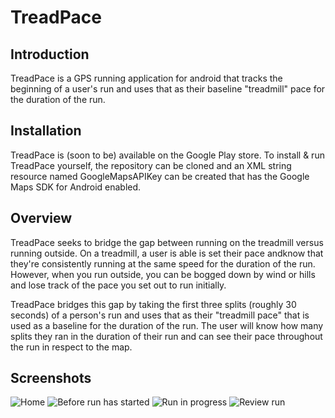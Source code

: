 # TreadPace

## Introduction

TreadPace is a GPS running application for android that tracks the beginning of a user's run and uses that as their baseline "treadmill" pace for the duration of the run.

## Installation

TreadPace is (soon to be) available on the Google Play store. To install & run TreadPace yourself, the repository can be cloned and an XML string resource named GoogleMapsAPIKey can be created that has the Google Maps SDK for Android enabled.

## Overview

TreadPace seeks to bridge the gap between running on the treadmill versus running outside. On a treadmill, a user is able is set their pace andknow that they're consistently running at the same speed for the duration of the run. However, when you run outside, you can be bogged down by wind or hills and lose track of the pace you set out to run initially. 

TreadPace bridges this gap by taking the first three splits (roughly 30 seconds) of a person's run and uses that as their "treadmill pace" that is used as a baseline for the duration of the run. The user will know how many splits they ran in the duration of their run and can see their pace throughout the run in respect to the map.


## Screenshots
![Home](images/home_screen.png)
![Before run has started](images/run_before.png)
![Run in progress](images/run_inprogress.png)
![Review run](images/review.png)
